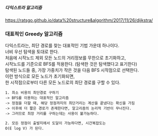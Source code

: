<h5> 다익스트라 알고리즘 </h5>

https://ratsgo.github.io/data%20structure&algorithm/2017/11/26/dijkstra/

### 대표적인 Greedy 알고리즘

<p>
다익스트라는, 최단 경로를 찾는 대표적인 기법 가운데 하나이다.<br />
너비 우선 탐색을 토대로 한다.<br />
처음에 시작노드 제외 모든 노드의 거리정보를 무한으로 초기화하고,<br />
시작노드를 기준으로 BFS를 적용한다. (탐색한 것은 탐색했다고 표기한다)<br />
탐색된 노드들 중, 가장 가중치가 작은 것을 다음 BFS 시작점으로 선택한다.<br />
이런 방식으로 모든 노드가 초기화되면,<br />
한 시작점으로부터 다른 모든 노드로의 최단 경로를 구할 수 있다.<br />
</p>


    1. 최소 비용의 최단경로 구하기
    -> BFS를 이용하는 대표적인 알고리즘
    -> 정점을 더할 때, 해당 정점까지의 최단거리는 계산을 끝냈다는 확신을 가짐
    -> 이후에 더 짧은 경로가 존재한다면, 알고리즘의 논리적 기반이 무너진다.
    -> 그러므로 최장 거리를 구하는데는 사용이 불가능하다.

    2. 모든 정점이 출발지에서 도달이 가능하다면, 시간복잡도는
    O(E log V) 가 된다.